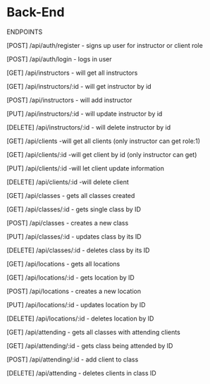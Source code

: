# Back-End
ENDPOINTS

[POST] /api/auth/register - signs up user for instructor or client role

[POST] /api/auth/login - logs in user

[GET] /api/instructors - will get all instructors

[GET] /api/instructors/:id - will get instructor by id

[POST] /api/instructors - will add instructor

[PUT] /api/instructors/:id - will update instructor by id

[DELETE] /api/instructors/:id - will delete instructor by id

[GET] /api/clients -will get all clients (only instructor can get role:1)

[GET] /api/clients/:id -will get client by id (only instructor can get)

[PUT] /api/clients/:id -will let client update information

[DELETE] /api/clients/:id -will delete client 

[GET] /api/classes - gets all classes created

[GET] /api/classes/:id - gets single class by ID

[POST] /api/classes - creates a new class

[PUT] /api/classes/:id - updates class by its ID

[DELETE] /api/classes/:id - deletes class by its ID

[GET] /api/locations - gets all locations

[GET] /api/locations/:id - gets location by ID

[POST] /api/locations - creates a new location

[PUT] /api/locations/:id - updates location by ID

[DELETE] /api/locations/:id - deletes location by ID


[GET] /api/attending - gets all classes with attending clients

[GET] /api/attending/:id - gets class being attended by ID

[POST] /api/attending/:id - add client to class

[DELETE] /api/attending - deletes clients in class ID
